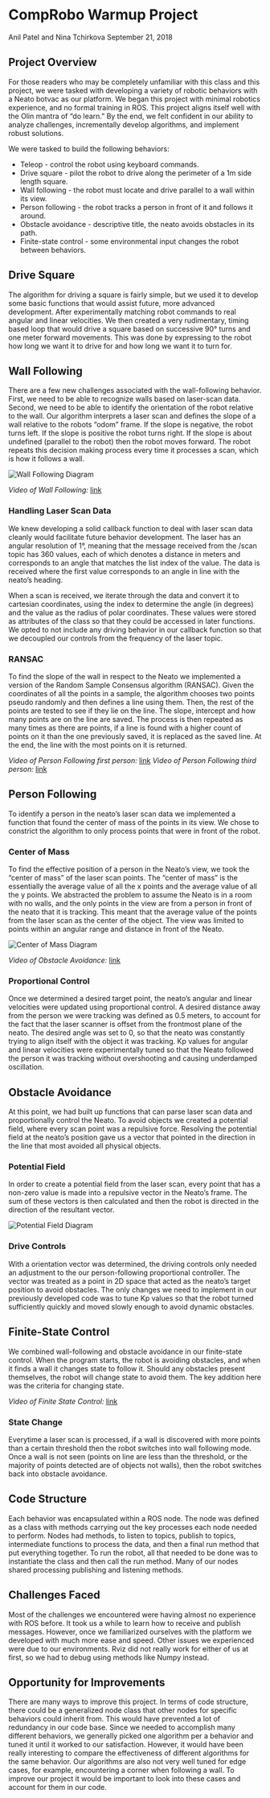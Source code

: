 # CompRobo Warmup Project

Anil Patel and Nina Tchirkova
September 21, 2018

## Project Overview
For those readers who may be completely unfamiliar with this class and this project, we were tasked with developing a variety of robotic behaviors with a Neato botvac as our platform. We began this project with minimal robotics experience, and no formal training in ROS. This project aligns itself well with the Olin mantra of “do learn.” By the end, we felt confident in our ability to analyze challenges, incrementally develop algorithms, and implement robust solutions.

We were tasked to build the following behaviors:
- Teleop - control the robot using keyboard commands.
- Drive square - pilot the robot to drive along the perimeter of a 1m side length square.
- Wall following - the robot must locate and drive parallel to a wall within its view.
- Person following - the robot tracks a person in front of it and follows it around.
- Obstacle avoidance - descriptive title, the neato avoids obstacles in its path.
- Finite-state control - some environmental input changes the robot between behaviors.

## Drive Square
The algorithm for driving a square is fairly simple, but we used it to develop some basic functions that would assist future, more advanced development. After experimentally matching robot commands to real angular and linear velocities. We then created a very rudimentary, timing based loop that would drive a square based on successive 90° turns and one meter forward movements. This was done by expressing to the robot how long we want it to drive for and how long we want it to turn for.

## Wall Following
There are a few new challenges associated with the wall-following behavior. First, we need to be able to recognize walls based on laser-scan data. Second, we need to be able to identify the orientation of the robot relative to the wall. Our algorithm interprets a laser scan and defines the slope of a wall relative to the robots “odom” frame. If the slope is negative, the robot turns left. If the slope is positive the robot turns right. If the slope is about undefined (parallel to the robot) then the robot moves forward. The robot repeats this decision making process every time it processes a scan, which is how it follows a wall.

![Wall Following Diagram](/images/wallfollow.png)

*Video of Wall Following:* [link](https://youtu.be/g3LunpbJrl8) 

### Handling Laser Scan Data
We knew developing a solid callback function to deal with laser scan data cleanly would facilitate future behavior development. The laser has an angular resolution of 1°, meaning that the message received from the /scan topic has 360 values, each of which denotes a distance in meters and corresponds to an angle that matches the list index of the value. The data is received where the first value corresponds to an angle in  line with the neato’s heading. 

When a scan is received, we iterate through the data and convert it to cartesian coordinates, using the index to determine the angle (in degrees) and the value as the radius of polar coordinates. These values were stored as attributes of the class so that they could be accessed in later functions. We opted to not include any driving behavior in our callback function so that we decoupled our controls from the frequency of the laser topic.

### RANSAC
To find the slope of the wall in respect to the Neato we implemented a version of the Random Sample Consensus algorithm (RANSAC). Given the coordinates of all the points in a sample, the algorithm chooses two points pseudo randomly and then defines a line using them. Then, the rest of the points are tested to see if they lie on the line. The slope, intercept and how many points are on the line are saved. The process is then repeated as many times as there are points, if a line is found with a higher count of points on it than the one previously saved, it is replaced as the saved line. At the end, the line with the most points on it is returned. 

*Video of Person Following first person:* [link](https://www.youtube.com/upload)
*Video of Person Following third person:* [link](https://youtu.be/bs_17oStY-8)

## Person Following
To identify a person in the neato’s laser scan data we implemented a function that found the center of mass of the points in its view. We chose to constrict the algorithm to only process points that were in front of the robot.

### Center of Mass
To find the effective position of a person in the Neato’s view, we took the “center of mass” of the laser scan points. The “center of mass” is the essentially the average value of all the x points and the average value of all the y points. We abstracted the problem to assume the Neato is in a room with no walls, and the only points in the view are from a person in front of the neato that it is tracking. This meant that the average value of the points from the laser scan as the center of the object. The view was limited to points within an angular range and distance in front of the Neato.

![Center of Mass Diagram](/images/com.png)

*Video of Obstacle Avoidance:* [link](https://youtu.be/FgfwBXhXc2w)

### Proportional Control
Once we determined a desired target point, the neato’s angular and linear velocities were updated using proportional control. A desired distance away from the person we were tracking was defined as 0.5 meters, to account for the fact that the laser scanner is offset from the frontmost plane of the neato. The desired angle was set to 0, so that the neato was constantly trying to align itself with the object it was tracking. Kp values for angular and linear velocities were experimentally tuned so that the Neato followed the person it was tracking without overshooting and causing underdamped oscillation.

## Obstacle Avoidance
At this point, we had built up functions that can parse laser scan data and proportionally control the Neato. To avoid objects we created a potential field, where every scan point was a repulsive force. Resolving the potential field at the neato’s position gave us a vector that pointed in the direction in the line that most avoided all physical objects.

### Potential Field
In order to create a potential field from the laser scan, every point that has a non-zero value is made into a repulsive vector in the Neato’s frame. The sum of these vectors is then calculated and then the robot is directed in the direction of the resultant vector. 

![Potential Field Diagram](/images/potent.png)

### Drive Controls
With a orientation vector was determined, the driving controls only needed an adjustment to the our person-following proportional controller. The vector was treated as a point in 2D space that acted as the neato’s target position to avoid obstacles. The only changes we need to implement in our previously developed code was to tune Kp values so that the robot turned sufficiently quickly and moved slowly enough to avoid dynamic obstacles.

## Finite-State Control
We combined wall-following and obstacle avoidance in our finite-state control. When the program starts, the robot is avoiding obstacles, and when it finds a wall it changes state to follow it. Should any obstacles present themselves, the robot will change state to avoid them. The key addition here was the criteria for changing state.

*Video of Finite State Control:* [link](https://youtu.be/juX2vZyGd-g)

### State Change
Everytime a laser scan is processed, if a wall is discovered with more points than a certain threshold then the robot switches into wall following mode. Once a wall is not seen (points on line are less than the threshold, or the majority of points detected are of objects not walls), then the robot switches back into obstacle avoidance.

## Code Structure
Each behavior was encapsulated within a ROS node. The node was defined as a class with methods carrying out the key processes each node needed to perform. Nodes had methods, to listen to topics, publish to topics, intermediate functions to process the data, and then a final run method that put everything together. To run the robot, all that needed to be done was to instantiate the class and then call the run method. Many of our nodes shared processing publishing and listening methods.

## Challenges Faced
Most of the challenges we encountered were having almost no experience with ROS before. It took us a while to learn how to receive and publish messages. However, once we familiarized ourselves with the platform we developed with much more ease and speed. Other issues we experienced were due to our environments. Rviz did not really work for either of us at first, so we had to debug using methods like Numpy instead.

## Opportunity for Improvements
There are many ways to improve this project. In terms of code structure, there could be a generalized node class that other nodes for specific behaviors could inherit from. This would have prevented a lot of redundancy in our code base. Since we needed to accomplish many different behaviors, we generally picked one algorithm per a behavior and tuned it until it worked to our satisfaction. However, it would have been really interesting to compare the effectiveness of different algorithms for the same behavior. Our algorithms are also not very well tuned for edge cases, for example, encountering a corner when following a wall. To improve our project it would be important to look into these cases and account for them in our code.
